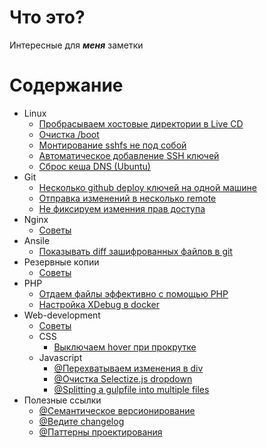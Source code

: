 # Что это?

Интересные для ***меня*** заметки

# Содержание

* Linux
    - [Пробрасываем хостовые директории в Live CD](docs/linux/mount_linux_live_cd.md)
    - [Очистка /boot](docs/linux/clear_boot.md)
    - [Монтирование sshfs не под собой](docs/linux/mount_sshfs_not_as_you.md)
    - [Автоматическое добавление SSH ключей](docs/linux/ssh_on_login.md)
    - [Сброс кеша DNS (Ubuntu)](docs/linux/dns_cache_drop.md)
* Git
    - [Несколько github deploy ключей на одной машине](./docs/git/multiple-deploy-keys-multiple-private-repos-github-ssh-config.md) 
    - [Отправка изменений в несколько remote](docs/git/push_in_few_remote.md)
    - [Не фиксируем изменния прав доступа](docs/git/permissions.md)
* Nginx
    - [Советы](docs/nginx/main.md)
* Ansile 
    - [Показывать diff зашифрованных файлов в git](docs/ansible/vault_git_diff.md)
* Резервные копии
    - [Советы](docs/backups/main.md)
* PHP
    - [Отдаем файлы эффективно с помощью PHP](docs/php/big_file_download.md)
    - [Настройка XDebug в docker](docs/php/xdebug/in-docker.md)
* Web-development
    - [Советы](docs/web/main.md)
    - CSS
        * [Выключаем hover при прокрутке](docs/css/off_hover.md)
    - Javascript
        * [@Перехватываем изменения в div ](https://gist.github.com/serieznyi/258e1d1ad0b7da4ae143398aed9167d7)
        * [@Очистка Selectize.js dropdown](https://gist.github.com/serieznyi/5c145501f45431ede7d1071fd51c4cf7)
        * [@Splitting a gulpfile into multiple files](http://macr.ae/article/splitting-gulpfile-multiple-files.html)
* Полезные ссылки
    - [@Семантическое версионирование](http://semver.org/lang/ru/)
    - [@Ведите changelog](http://keepachangelog.com/ru/0.3.0/)
    - [@Паттерны проектирования](https://refactoring.guru/ru/design-patterns/catalog)
